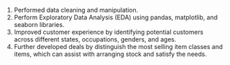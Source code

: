 1.	Performed data cleaning and manipulation.
2.	Perform Exploratory Data Analysis (EDA) using pandas, matplotlib, and seaborn libraries.
3.	Improved customer experience by identifying potential customers across different states, occupations, genders, and ages.
4.	Further developed deals by distinguish the most selling item classes and items, which can assist with arranging stock and satisfy the needs.
